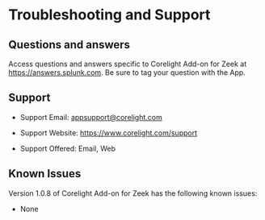 # Troubleshooting and Support

## Questions and answers

Access questions and answers specific to Corelight Add-on for Zeek at <https://answers.splunk.com>. Be sure to tag your question with the App.

## Support

- Support Email: <appsupport@corelight.com>

- Support Website: <https://www.corelight.com/support>

- Support Offered: Email, Web

## Known Issues

Version 1.0.8 of Corelight Add-on for Zeek has the following known issues:

- None
